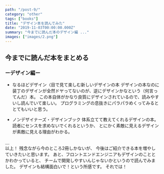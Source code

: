 ```yaml
---
path: "/post-9/"
category: "other"
tags: ["books"]
title: "デザイン本を読んでみた"
date: "2019-11-03T00:00:00.000Z"
summary: "今までに読んだ本のデザイン編 ..."
images: ["images/2.png"]
---
```


## 今までに読んだ本をまとめる

### ーデザイン編ー

- なるほどデザイン〈目で見て楽しむ新しいデザインの本
デザインの本なのに装丁のデザインが全然ドヤってないのが、逆にデザインかなという（何言ってんだ）本。
この本自体がかなり良質にデザインされているので、読みやすいし読んでいて楽しい。
プログラミングの息抜きにパラパラめくってみるととてもいいと思う。

- ノンデザイナーズ・デザインブック
体系立てて教えてくれるデザインの本。
読者にセンスを求めないでくれるというか、
とにかく素敵に見えるデザインが素敵に見える理由がわかる。

＿  
以上！
残念ながら今のところ2冊しかないが、
今後はご紹介できる本を増やしていきたいと思います。
あと、フロントエンドエンジニアもデザインのこととかわかっていると、
チームで開発しやすいんじゃないかというので読んでみました。
デザインも結構面白いで！という所感です。
それでは！
